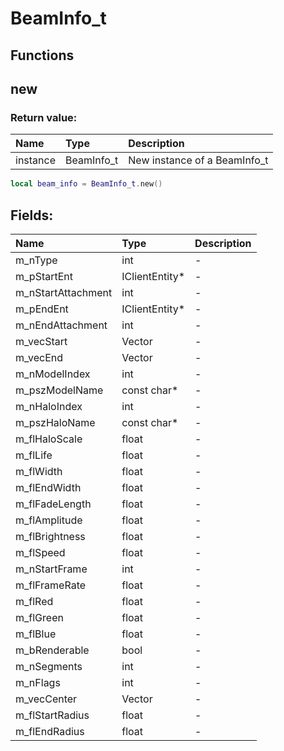 # BeamInfo_t

## Functions

## new

### Return value:

| Name | Type | Description |
| :--- | :--- | :--- |
| instance | BeamInfo_t | New instance of a BeamInfo_t |

```lua
local beam_info = BeamInfo_t.new()
```

## Fields:

| Name | Type | Description |
| :--- | :--- | :--- |
| m_nType | int | - |
| m_pStartEnt | IClientEntity\* | - |
| m_nStartAttachment | int | - |
| m_pEndEnt | IClientEntity\* | - |
| m_nEndAttachment | int | - |
| m_vecStart | Vector | - |
| m_vecEnd | Vector | - |
| m_nModelIndex | int | - |
| m_pszModelName | const char\* | - |
| m_nHaloIndex | int | - |
| m_pszHaloName | const char\* | - |
| m_flHaloScale | float | - |
| m_flLife | float | - |
| m_flWidth | float | - |
| m_flEndWidth | float | - |
| m_flFadeLength | float | - |
| m_flAmplitude | float | - |
| m_flBrightness | float | - |
| m_flSpeed | float | - |
| m_nStartFrame | int | - |
| m_flFrameRate | float | - |
| m_flRed | float | - |
| m_flGreen | float | - |
| m_flBlue | float | - |
| m_bRenderable | bool | - |
| m_nSegments | int | - |
| m_nFlags | int | - |
| m_vecCenter | Vector | - |
| m_flStartRadius | float | - |
| m_flEndRadius | float | - |
